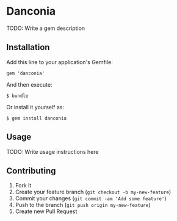 # Danconia

TODO: Write a gem description

## Installation

Add this line to your application's Gemfile:

    gem 'danconia'

And then execute:

    $ bundle

Or install it yourself as:

    $ gem install danconia

## Usage

TODO: Write usage instructions here

## Contributing

1. Fork it
2. Create your feature branch (`git checkout -b my-new-feature`)
3. Commit your changes (`git commit -am 'Add some feature'`)
4. Push to the branch (`git push origin my-new-feature`)
5. Create new Pull Request
